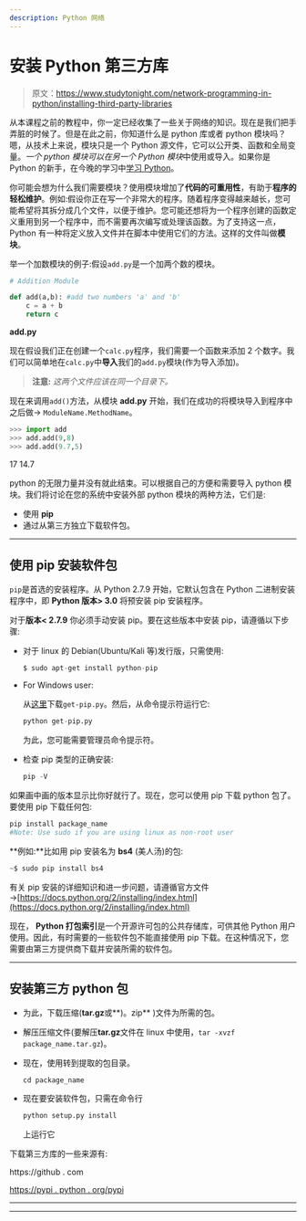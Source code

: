 ```yaml
---
description: Python 网络
---
```


# 安装 Python 第三方库

> 原文：<https://www.studytonight.com/network-programming-in-python/installing-third-party-libraries>

从本课程之前的教程中，你一定已经收集了一些关于网络的知识。现在是我们把手弄脏的时候了。但是在此之前，你知道什么是 python 库或者 python 模块吗？嗯，从技术上来说，模块只是一个 Python 源文件，它可以公开类、函数和全局变量。*一个 python 模块可以在另一个 Python 模块*中使用或导入。如果你是 Python 的新手，在今晚的学习中[学习 Python](/python/)。

你可能会想为什么我们需要模块？使用模块增加了**代码的可重用性**，有助于**程序的轻松维护**。例如:假设你正在写一个非常大的程序。随着程序变得越来越长，您可能希望将其拆分成几个文件，以便于维护。您可能还想将为一个程序创建的函数定义重用到另一个程序中，而不需要再次编写或处理该函数。为了支持这一点，Python 有一种将定义放入文件并在脚本中使用它们的方法。这样的文件叫做**模块**。

举一个加数模块的例子:假设`add.py`是一个加两个数的模块。

```py
# Addition Module

def add(a,b): #add two numbers 'a' and 'b'
    c = a + b
    return c
```

**add.py**

现在假设我们正在创建一个`calc.py`程序，我们需要一个函数来添加 2 个数字。我们可以简单地在`calc.py`中**导入**我们的`add.py`模块(作为导入添加)。

> **注意:** *这两个文件应该在同一个目录下。*

现在来调用`add()`方法，从模块 **add.py** 开始，我们在成功的将模块导入到程序中之后做→ `ModuleName.MethodName`。

```py
>>> import add
>>> add.add(9,8)
>>> add.add(9.7,5)
```

17 14.7

python 的无限力量并没有就此结束。可以根据自己的方便和需要导入 python 模块。我们将讨论在您的系统中安装外部 python 模块的两种方法，它们是:

*   使用 **pip**
*   通过从第三方独立下载软件包。

* * *

## 使用 pip 安装软件包

`pip`是首选的安装程序。从 Python 2.7.9 开始，它默认包含在 Python 二进制安装程序中，即 **Python 版本> 3.0** 将预安装 pip 安装程序。

对于**版本< 2.7.9** 你必须手动安装 pip。要在这些版本中安装 pip，请遵循以下步骤:

*   对于 linux 的 Debian(Ubuntu/Kali 等)发行版，只需使用:

    ```py
    $ sudo apt-get install python-pip
    ```

*   For Windows user:

    从[这里](https://bootstrap.pypa.io/get-pip.py)下载`get-pip.py`。然后，从命令提示符运行它:

    ```py
    python get-pip.py
    ```

    为此，您可能需要管理员命令提示符。

*   检查 pip 类型的正确安装:

    ```py
    pip -V
    ```

如果画中画的版本显示比你好就行了。现在，您可以使用 pip 下载 python 包了。要使用 pip 下载任何包:

```py
pip install package_name
#Note: Use sudo if you are using linux as non-root user
```

**例如:**比如用 pip 安装名为 **bs4** (美人汤)的包:

```py
~$ sudo pip install bs4
```

有关 pip 安装的详细知识和进一步问题，请遵循官方文件→[https://docs.python.org/2/installing/index.html](https://docs.python.org/2/installing/index.html)

现在， **Python 打包索引**是一个开源许可包的公共存储库，可供其他 Python 用户使用。因此，有时需要的一些软件包不能直接使用 pip 下载。在这种情况下，您需要由第三方提供商下载并安装所需的软件包。

* * *

## 安装第三方 python 包

*   为此，下载压缩(**tar.gz**或**)。zip** )文件为所需的包。
*   解压压缩文件(要解压**tar.gz**文件在 linux 中使用，`tar -xvzf package_name.tar.gz`)。
*   现在，使用转到提取的包目录。

    ```py
    cd package_name
    ```

*   现在要安装软件包，只需在命令行

    ```py
    python setup.py install
    ```

    上运行它

下载第三方库的一些来源有:

https://github . com

[https://pypi . python . org/pypi](https://pypi.python.org/pypi)

* * *

* * *
